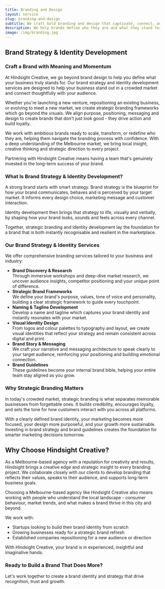 ```yaml
---
title: Branding and Design
layout: service
slug: branding-and-design
subtitle: We craft bold branding and design that captivate, connect, and elevate your brand's unique identity.
description: We help brands define who they are and what they stand for, crafting strategy-led branding that goes deeper than just a logo. Through discovery, messaging and visual identity, we create brand experiences that connect, resonate and support long-term growth. Whether you're launching, evolving or repositioning, we turn ideas into meaningful, memorable identities.
image: /img/branding.jpg
---
```


## Brand Strategy & Identity Development

### Craft a Brand with Meaning and Momentum

At Hindsight Creative, we go beyond brand design to help you define what your business truly stands for. Our brand strategy and identity development services are designed to help your business stand out in a crowded market and connect thoughtfully with your audience.

Whether you're launching a new venture, repositioning an existing business, or evolving to meet a new market, we create strategic branding frameworks which go beyond the visuals. We align purpose, positioning, messaging and design to create brands that don't just look good - they drive action and build loyalty.

We work with ambitious brands ready to scale, transform, or redefine who they are, helping them navigate the branding process with confidence. With a deep understanding of the Melbourne market, we bring local insight, creative thinking and strategic direction to every project.

Partnering with Hindsight Creative means having a team that's genuinely invested in the long-term success of your brand.

### What Is Brand Strategy & Identity Development?

A strong brand starts with smart strategy. Brand strategy is the blueprint for how your brand communicates, behaves and is perceived by your target market. It informs every design choice, marketing message and customer interaction.

Identity development then brings that strategy to life, visually and verbally, by shaping how your brand looks, sounds and feels across every channel.

Together, strategic branding and identity development lay the foundation for a brand that is both instantly recognisable and resilient in the marketplace.

### Our Brand Strategy & Identity Services

We offer comprehensive branding services tailored to your business and industry:

- **Brand Discovery & Research**  
   Through immersive workshops and deep-dive market research, we uncover audience insights, competitor positioning and your unique point of difference.
- **Strategic Brand Frameworks**  
   We define your brand's purpose, values, tone of voice and personality, building a clear strategic framework to guide every touchpoint.
- **Naming & Tagline Development**  
   Develop a name and tagline which captures your brand identity and instantly resonates with your market.
- **Visual Identity Design**  
   From logos and colour palettes to typography and layout, we create visual identities that reflect your strategy and remain consistent across digital and print.
- **Brand Story & Messaging**  
   We craft your narrative and messaging architecture to speak clearly to your target audience, reinforcing your positioning and building emotional connection.
- **Brand Guidelines**  
   These guidelines become your internal brand bible, helping your entire team stay aligned as you grow.

### Why Strategic Branding Matters

In today's crowded market, strategic branding is what separates memorable businesses from forgettable ones. It builds credibility, encourages loyalty, and sets the tone for how customers interact with you across all platforms.

With a clearly defined brand identity, your marketing becomes more focused, your design more purposeful, and your growth more sustainable. Investing in brand strategy and brand guidelines creates the foundation for smarter marketing decisions tomorrow.

## Why Choose Hindsight Creative?

As a Melbourne-based agency with a reputation for creativity and results, Hindsight brings a creative edge and strategic insight to every branding project. We collaborate closely with our clients to develop branding that reflects their values, speaks to their audience, and supports long-term business goals.

Choosing a Melbourne-based agency like Hindsight Creative also means working with people who understand the local landscape - consumer behaviour, market trends, and what makes a brand thrive in this city and beyond.

We work with:

- Startups looking to build their brand identity from scratch
- Growing businesses ready for a strategic brand refresh
- Established companies repositioning for a new audience or direction

With Hindsight Creative, your brand is in experienced, insightful and imaginative hands.

### Ready to Build a Brand That Does More?

Let's work together to create a brand identity and strategy that drive recognition, trust and growth.
